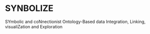 # SYNBOLIZE
SYmbolic and coNnectionist Ontology-Based data Integration, Linking, visualiZation and Exploration
